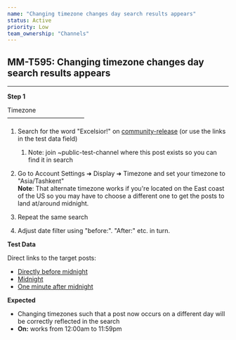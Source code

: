 ```yaml
---
name: "Changing timezone changes day search results appears"
status: Active
priority: Low
team_ownership: "Channels"
---
```


## MM-T595: Changing timezone changes day search results appears

---

**Step 1**

Timezone\
–––––––––––––––––––––––––

1. Search for the word "Excelsior!" on [community-release](https://community-release.mattermost.com) (or use the links in the test data field)

   1. Note: join \~public-test-channel where this post exists so you can find it in search

2. Go to Account Settings ➜ Display ➜ Timezone and set your timezone to "Asia/Tashkent"\
   **Note**: That alternate timezone works if you're located on the East coast of the US so you may have to choose a different one to get the posts to land at/around midnight.

3. Repeat the same search

4. Adjust date filter using "before:". "After:" etc. in turn. 

**Test Data**

Direct links to the target posts:

- [Directly before midnight](https://community-release.mattermost.com/core/pl/c6tycismzbr8iynh9qcowf54oe)
- [Midnight](https://community-release.mattermost.com/core/pl/m1qjuae6jfrwj8x8ds75b1xsdr)
- [One minute after midnight](https://community-release.mattermost.com/core/pl/ogdjj8f16b8sujt5zbunhqnqcc)

**Expected**

- Changing timezones such that a post now occurs on a different day will be correctly reflected in the search
- **On:** works from 12:00am to 11:59pm
